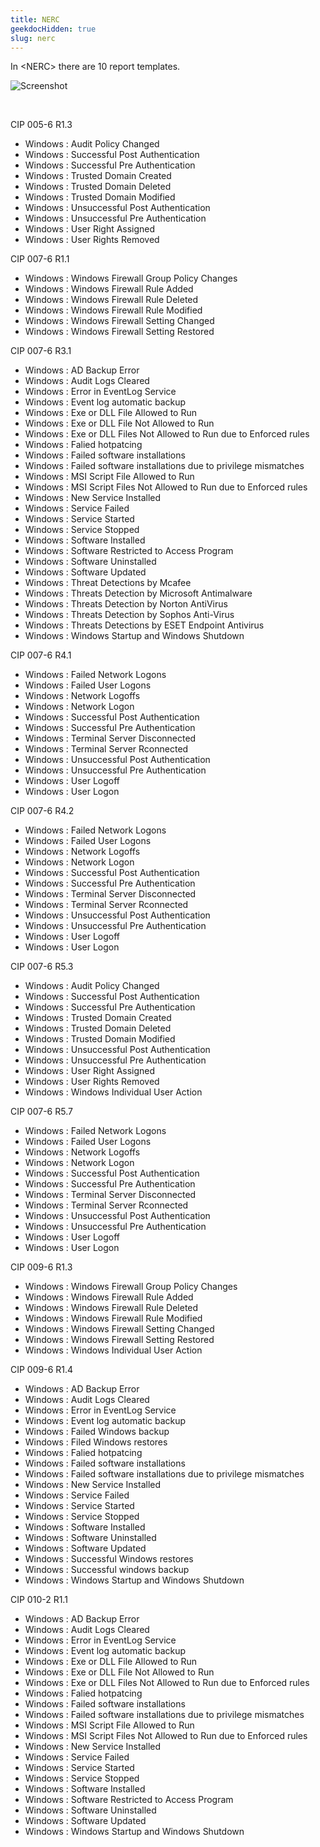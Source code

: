 ```yaml
---
title: NERC
geekdocHidden: true
slug: nerc
---
```


In \<NERC> there are 10 report templates.

![Screenshot](/cloud_vista/siem/images/nerc.png)

&nbsp;

CIP 005-6 R1.3
* Windows : Audit Policy Changed
* Windows : Successful Post Authentication
* Windows : Successful Pre Authentication
* Windows : Trusted Domain Created
* Windows : Trusted Domain Deleted
* Windows : Trusted Domain Modified
* Windows : Unsuccessful Post Authentication
* Windows : Unsuccessful Pre Authentication
* Windows : User Right Assigned
* Windows : User Rights Removed

CIP 007-6 R1.1
* Windows : Windows Firewall Group Policy Changes
* Windows : Windows Firewall Rule Added
* Windows : Windows Firewall Rule Deleted
* Windows : Windows Firewall Rule Modified
* Windows : Windows Firewall Setting Changed
* Windows : Windows Firewall Setting Restored

CIP 007-6 R3.1
* Windows : AD Backup Error
* Windows : Audit Logs Cleared
* Windows : Error in EventLog Service
* Windows : Event log automatic backup
* Windows : Exe or DLL File Allowed to Run
* Windows : Exe or DLL File Not Allowed to Run
* Windows : Exe or DLL Files Not Allowed to Run due to Enforced rules
* Windows : Falied hotpatcing
* Windows : Failed software installations
* Windows : Failed software installations due to privilege mismatches
* Windows : MSI Script File Allowed to Run
* Windows : MSI Script Files Not Allowed to Run due to Enforced rules
* Windows : New Service Installed
* Windows : Service Failed
* Windows : Service Started
* Windows : Service Stopped
* Windows : Software Installed
* Windows : Software Restricted to Access Program
* Windows : Software Uninstalled
* Windows : Software Updated
* Windows : Threat Detections by Mcafee
* Windows : Threats Detection by Microsoft Antimalware
* Windows : Threats Detection by Norton AntiVirus
* Windows : Threats Detection by Sophos Anti-Virus
* Windows : Threats Detections by ESET Endpoint Antivirus
* Windows : Windows Startup and Windows Shutdown

CIP 007-6 R4.1
* Windows : Failed Network Logons
* Windows : Failed User Logons
* Windows : Network Logoffs
* Windows : Network Logon
* Windows : Successful Post Authentication
* Windows : Successful Pre Authentication
* Windows : Terminal Server Disconnected
* Windows : Terminal Server Rconnected
* Windows : Unsuccessful Post Authentication
* Windows : Unsuccessful Pre Authentication
* Windows : User Logoff
* Windows : User Logon

CIP 007-6 R4.2
* Windows : Failed Network Logons
* Windows : Failed User Logons
* Windows : Network Logoffs
* Windows : Network Logon
* Windows : Successful Post Authentication
* Windows : Successful Pre Authentication
* Windows : Terminal Server Disconnected
* Windows : Terminal Server Rconnected
* Windows : Unsuccessful Post Authentication
* Windows : Unsuccessful Pre Authentication
* Windows : User Logoff
* Windows : User Logon

CIP 007-6 R5.3
* Windows : Audit Policy Changed
* Windows : Successful Post Authentication
* Windows : Successful Pre Authentication
* Windows : Trusted Domain Created
* Windows : Trusted Domain Deleted
* Windows : Trusted Domain Modified
* Windows : Unsuccessful Post Authentication
* Windows : Unsuccessful Pre Authentication
* Windows : User Right Assigned
* Windows : User Rights Removed
* Windows : Windows Individual User Action

CIP 007-6 R5.7
* Windows : Failed Network Logons
* Windows : Failed User Logons
* Windows : Network Logoffs
* Windows : Network Logon
* Windows : Successful Post Authentication
* Windows : Successful Pre Authentication
* Windows : Terminal Server Disconnected
* Windows : Terminal Server Rconnected
* Windows : Unsuccessful Post Authentication
* Windows : Unsuccessful Pre Authentication
* Windows : User Logoff
* Windows : User Logon

CIP 009-6 R1.3
* Windows : Windows Firewall Group Policy Changes
* Windows : Windows Firewall Rule Added
* Windows : Windows Firewall Rule Deleted
* Windows : Windows Firewall Rule Modified
* Windows : Windows Firewall Setting Changed
* Windows : Windows Firewall Setting Restored
* Windows : Windows Individual User Action

CIP 009-6 R1.4
* Windows : AD Backup Error
* Windows : Audit Logs Cleared
* Windows : Error in EventLog Service
* Windows : Event log automatic backup
* Windows : Failed Windows backup
* Windows : Filed Windows restores
* Windows : Falied hotpatcing
* Windows : Failed software installations
* Windows : Failed software installations due to privilege mismatches
* Windows : New Service Installed
* Windows : Service Failed
* Windows : Service Started
* Windows : Service Stopped
* Windows : Software Installed
* Windows : Software Uninstalled
* Windows : Software Updated
* Windows : Successful Windows restores
* Windows : Successful windows backup
* Windows : Windows Startup and Windows Shutdown

CIP 010-2 R1.1
* Windows : AD Backup Error
* Windows : Audit Logs Cleared
* Windows : Error in EventLog Service
* Windows : Event log automatic backup
* Windows : Exe or DLL File Allowed to Run
* Windows : Exe or DLL File Not Allowed to Run
* Windows : Exe or DLL Files Not Allowed to Run due to Enforced rules
* Windows : Falied hotpatcing
* Windows : Failed software installations
* Windows : Failed software installations due to privilege mismatches
* Windows : MSI Script File Allowed to Run
* Windows : MSI Script Files Not Allowed to Run due to Enforced rules
* Windows : New Service Installed
* Windows : Service Failed
* Windows : Service Started
* Windows : Service Stopped
* Windows : Software Installed
* Windows : Software Restricted to Access Program
* Windows : Software Uninstalled
* Windows : Software Updated
* Windows : Windows Startup and Windows Shutdown




